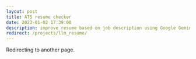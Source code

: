 ```yaml
---
layout: post
title: ATS resume checker
date: 2023-01-02 17:39:00
description: improve resume based on job description using Google Gemini Pro
redirect: /projects/llm_resume/
---
```


Redirecting to another page.